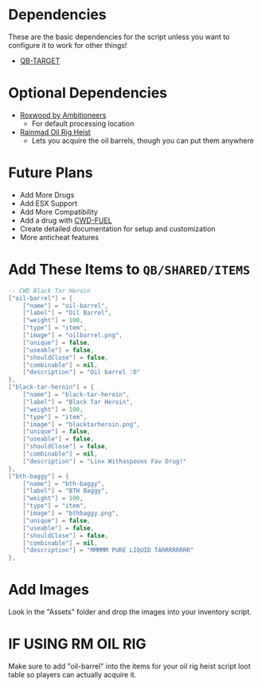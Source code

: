 # Dependencies
These are the basic dependencies for the script unless you want to configure it to work for other things!

- [QB-TARGET](https://github.com/qbcore-framework/qb-target)

# Optional Dependencies
- [Roxwood by Ambitioneers](https://ambitioneers.tebex.io/package/5349456) 
  - For default processing location
- [Rainmad Oil Rig Heist](https://store.rainmad.com/package/5165368) 
  - Lets you acquire the oil barrels, though you can put them anywhere

# Future Plans
- Add More Drugs
- Add ESX Support
- Add More Compatibility 
- Add a drug with [CWD-FUEL](https://github.com/CodewaveDevelopment/cwd-fuel)
- Create detailed documentation for setup and customization
- More anticheat features

# Add These Items to `QB/SHARED/ITEMS`
```lua
-- CWD Black Tar Heroin 
["oil-barrel"] = {
    ["name"] = "oil-barrel",
    ["label"] = "Oil Barrel",
    ["weight"] = 100,
    ["type"] = "item",
    ["image"] = "oilbarrel.png",
    ["unique"] = false,
    ["useable"] = false,
    ["shouldClose"] = false,
    ["combinable"] = nil,
    ["description"] = "Oil barrel :D"
},
["black-tar-heroin"] = {
    ["name"] = "black-tar-heroin",
    ["label"] = "Black Tar Heroin",
    ["weight"] = 100,
    ["type"] = "item",
    ["image"] = "blacktarheroin.png",
    ["unique"] = false,
    ["useable"] = false,
    ["shouldClose"] = false,
    ["combinable"] = nil,
    ["description"] = "Linx Withaspoons Fav Drug!"
},    
["bth-baggy"] = {
    ["name"] = "bth-baggy",
    ["label"] = "BTH Baggy",
    ["weight"] = 100,
    ["type"] = "item",
    ["image"] = "bthbaggy.png",
    ["unique"] = false,
    ["useable"] = false,
    ["shouldClose"] = false,
    ["combinable"] = nil,
    ["description"] = "MMMMM PURE LIQUID TARRRRRRRR"
},
```

# Add Images
Look in the "Assets" folder and drop the images into your inventory script.

# IF USING RM OIL RIG

Make sure to add "oil-barrel" into the items for your oil rig heist script loot table so players can actually acquire it.

